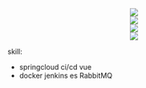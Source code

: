 <div align="center"> <img src="https://github-readme-stats.vercel.app/api?username=micah123321&count_private=true&show_icons=true&theme=radical" /> </div>
<div align="center"> <img src="https://visitor-badge.glitch.me/badge?page_id=micah123321.visitor-badge" /> </div>
<div align="center"> <img src="https://github-readme-streak-stats.herokuapp.com/?user=micah123321" /> </div>
<div align="center"> <img src="https://stats.justsong.cn/api/csdn?id=micah123321"> </div>


skill:
- springcloud ci/cd vue
- docker jenkins es RabbitMQ










